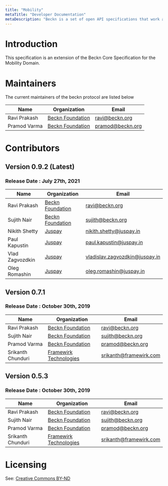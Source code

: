 ```yaml
---
title: "Mobility"
metaTitle: "Developer Documentation"
metaDescription: "Beckn is a set of open API specifications that work as an open protocol for integrated mobility."
---
```


# Introduction

This specification is an extension of the Beckn Core Specification for the Mobility Domain.

# Maintainers

The current maintainers of the beckn protocol are listed below

| Name                | Organization                                    | Email                  |
|---------------------|-------------------------------------------------|------------------------|
| Ravi Prakash        | [Beckn Foundation](https://beckn.org)           | ravi@beckn.org         |
| Pramod Varma        | [Beckn Foundation](https://beckn.org)           | pramod@beckn.org       |

# Contributors

## Version 0.9.2 (Latest)

### Release Date : July 27th, 2021 

| Name                | Organization                           | Email                          |
|---------------------|----------------------------------------|--------------------------------|
| Ravi Prakash        | [Beckn Foundation](https://beckn.org)  | ravi@beckn.org                 |
| Sujith Nair         | [Beckn Foundation](https://beckn.org)  | sujith@beckn.org               |
| Nikith Shetty       | [Juspay](https://www.juspay.in/)       | nikith.shetty@juspay.in        |
| Paul Kapustin       | [Juspay](https://www.juspay.in/)       | paul.kapustin@juspay.in        |
| Vlad Zagvozdkin     | [Juspay](https://www.juspay.in/)       | vladislav.zagvozdkin@juspay.in |
| Oleg Romashin       | [Juspay](https://www.juspay.in/)       | oleg.romashin@juspay.in        |

## Version 0.7.1 

### Release Date : October 30th, 2019

| Name                | Organization                                    | Email                  |
|---------------------|-------------------------------------------------|------------------------|
| Ravi Prakash        | [Beckn Foundation](https://beckn.org)           | ravi@beckn.org         |
| Sujith Nair         | [Beckn Foundation](https://beckn.org)           | sujith@beckn.org       |
| Pramod Varma        | [Beckn Foundation](https://beckn.org)           | pramod@beckn.org       |
| Srikanth Chunduri   | [Framewirk Technologies](https://framewirk.com) | srikanth@framewirk.com |

## Version 0.5.3

### Release Date : October 30th, 2019

| Name                | Organization                                    | Email                  |
|---------------------|-------------------------------------------------|------------------------|
| Ravi Prakash        | [Beckn Foundation](https://beckn.org)           | ravi@beckn.org         |
| Sujith Nair         | [Beckn Foundation](https://beckn.org)           | sujith@beckn.org       |
| Pramod Varma        | [Beckn Foundation](https://beckn.org)           | pramod@beckn.org       |
| Srikanth Chunduri   | [Framewirk Technologies](https://framewirk.com) | srikanth@framewirk.com |



# Licensing

See: [Creative Commons BY-ND](https://github.com/beckn/protocol-specifications/blob/master/LICENSE.md)